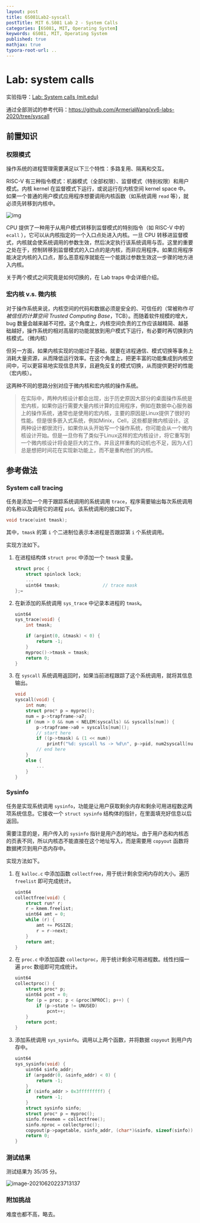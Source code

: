 ```yaml
---
layout: post
title: 6S081Lab2-syscall
postTitle: MIT 6.S081 Lab 2 - System Calls
categories: [6S081, MIT, Operating System]
keywords: 6S081, MIT, Operating System
published: true
mathjax: true
typora-root-url: ..
---
```


# Lab: system calls

实验指导：[Lab: System calls (mit.edu)](https://pdos.csail.mit.edu/6.828/2020/labs/syscall.html)

通过全部测试的参考代码：https://github.com/ArmeriaWang/xv6-labs-2020/tree/syscall

## 前置知识

### 权限模式

操作系统的进程管理需要满足以下三个特性：多路复用、隔离和交互。

RISC-V 有三种指令模式：机器模式（全部权限）、监督模式（特别权限）和用户模式。内核 kernel 在监督模式下运行，或说运行在内核空间 kernel space 中。如果一个普通的用户模式应用程序想要调用内核函数（如系统调用 `read` 等），就必须先转移到内核中。

![img](https://i.loli.net/2021/06/19/amAFk9xtDhWS3Vl.png)

CPU 提供了一种用于从用户模式转移到监督模式的特别指令（如 RISC-V 中的 `ecall` ），它可以从内核指定的一个入口点处进入内核。一旦 CPU 转移进监督模式，内核就会使系统调用的参数生效，然后决定执行该系统调用与否。这里的重要之处在于，控制转移到监督模式的入口点的是内核，而非应用程序。如果应用程序能决定内核的入口点，那么恶意程序就能在一个能跳过参数生效这一步骤的地方进入内核。

关于两个模式之间究竟是如何切换的，在 Lab traps 中会详细介绍。

### 宏内核 v.s. 微内核

对于操作系统来说，内核空间的代码和数据必须是安全的、可信任的（常被称作*可被信任的计算空间 Trusted Computing Base*，TCB）。而随着软件规模的增大，bug 数量会越来越不可控。这个角度上，内核空间负责的工作应该越精简、越基础越好，操作系统的相对高层的功能就放到用户模式下运行，有必要时再切换到内核模式。（微内核）

但另一方面，如果内核实现的功能过于基础，就要在进程通信、模式切换等事务上消耗大量资源，从而降低运行效率。在这个角度上，把更丰富的功能集成到内核空间中，可以更容易地实现信息共享，且避免反复的模式切换，从而提供更好的性能（宏内核）。

这两种不同的思路分别对应于微内核和宏内核的操作系统。

> 在实际中，两种内核设计都会出现，出于历史原因大部分的桌面操作系统是宏内核，如果你运行需要大量内核计算的应用程序，例如在数据中心服务器上的操作系统，通常也是使用的宏内核，主要的原因是Linux提供了很好的性能。但是很多嵌入式系统，例如Minix，Cell，这些都是微内核设计。这两种设计都很流行，如果你从头开始写一个操作系统，你可能会从一个微内核设计开始。但是一旦你有了类似于Linux这样的宏内核设计，将它重写到一个微内核设计将会是巨大的工作。并且这样重构的动机也不足，因为人们总是想把时间花在实现新功能上，而不是重构他们的内核。

## 参考做法

### System call tracing

任务是添加一个用于跟踪系统调用的系统调用 `trace`，程序需要输出每次系统调用的名称以及调用它的进程 `pid`。该系统调用的接口如下。

```c
void trace(uint tmask);
```

其中，`tmask` 的第 `i` 个二进制位表示本进程是否跟踪第 `i` 个系统调用。

实现方法如下。

1. 在进程结构体 `struct proc` 中添加一个 `tmask` 变量。

   ```c
   struct proc {
       struct spinlock lock;
       ... 
       uint64 tmask;                // trace mask
   };=
   ```

2. 在新添加的系统调用 `sys_trace` 中记录本进程的 `tmask`。

   ```c
   uint64
   sys_trace(void) {
       int tmask;
   
       if (argint(0, &tmask) < 0) {
           return -1;
       }
       myproc()->tmask = tmask;
       return 0;
   }
   ```
   
3. 在 `syscall` 系统调用返回时，如果当前进程跟踪了这个系统调用，就将其信息输出。

   ```c
   void
   syscall(void) {
       int num;
       struct proc* p = myproc();
       num = p->trapframe->a7;
       if (num > 0 && num < NELEM(syscalls) && syscalls[num]) {
           p->trapframe->a0 = syscalls[num]();
           // start here
           if ((p->tmask) & (1 << num))
               printf("%d: syscall %s -> %d\n", p->pid, num2syscall[num - 1], p->trapframe->a0);
           // end here
       }
       else {
           ...
       }
   }
   ```
### Sysinfo 

任务是实现系统调用 `sysinfo`，功能是让用户获取剩余内存和剩余可用进程数这两项系统信息。它接收一个 `struct sysinfo` 结构体的指针，在里面填充好信息以后返回。

需要注意的是，用户传入的 `sysinfo` 指针是用户态的地址。由于用户态和内核态的页表不同，所以内核态不能直接在这个地址写入，而是需要用 `copyout` 函数将数据拷贝到用户态内存中。

实现方法如下。

1. 在 `kalloc.c` 中添加函数 `collectfree`，用于统计剩余空闲内存的大小。遍历 `freelist` 即可完成统计。

   ```c
   uint64
   collectfree(void) {
       struct run* r;
       r = kmem.freelist;
       uint64 amt = 0;
       while (r) {
           amt += PGSIZE;
           r = r->next;
       }
       return amt;
   }
   ```
   
2. 在 `proc.c` 中添加函数 `collectproc`，用于统计剩余可用进程数。线性扫描一遍 `proc` 数组即可完成统计。

   ```c
   uint64
   collectproc() {
       struct proc* p;
       uint64 pcnt = 0;
       for (p = proc; p < &proc[NPROC]; p++) {
           if (p->state != UNUSED)
               pcnt++;
       }
       return pcnt;
   }
   ```

3. 添加系统调用 `sys_sysinfo`。调用以上两个函数，并将数据 `copyout` 到用户内存中。

   ```c
   uint64
   sys_sysinfo(void) {
       uint64 sinfo_addr;
       if (argaddr(0, &sinfo_addr) < 0) {
           return -1;
       }
       if (sinfo_addr > 0x3fffffffff) {
           return -1;
       }
       struct sysinfo sinfo;
       struct proc* p = myproc();
       sinfo.freemem = collectfree();
       sinfo.nproc = collectproc();
       copyout(p->pagetable, sinfo_addr, (char*)&sinfo, sizeof(sinfo));
       return 0;
   }
   ```

### 测试结果

测试结果为 35/35 分。

![image-20210620223713137](https://i.loli.net/2021/06/20/lLAIeVzcNGX6OWP.png)

### 附加挑战

难度也都不高，略去。
